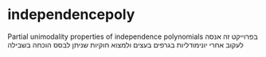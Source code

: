 ﻿# independencepoly
Partial unimodality properties of independence polynomials
בפרוייקט זה אנסה לעקוב אחרי יונימודליות בגרפים בעצים ולמצוא חוקיות שניתן לבסס הוכחה בשבילה
